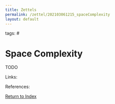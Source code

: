 ```yaml
---
title: Zettels
permalink: /zettel/202103061215_spaceComplexity
layout: default
---
```

tags: #

# Space Complexity

TODO

Links: 

References: 

[Return to Index](index)